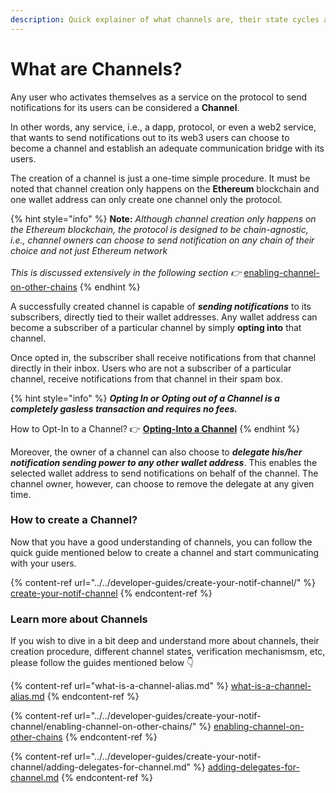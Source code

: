 ```yaml
---
description: Quick explainer of what channels are, their state cycles and verifications
---
```


# What are Channels?

Any user who activates themselves as a service on the protocol to send notifications for its users can be considered a **Channel**.

In other words, any service, i.e., a dapp, protocol, or even a web2 service, that wants to send notifications out to its web3 users can choose to become a channel and establish an adequate communication bridge with its users.

The creation of a channel is just a one-time simple procedure. It must be noted that channel creation only happens on the **Ethereum** blockchain and one wallet address can only create one channel only the protocol.

{% hint style="info" %}
**Note:** _Although channel creation only happens on the Ethereum blockchain, the protocol is designed to be chain-agnostic, i.e., channel owners can choose to send notification on any chain of their choice and not just Ethereum network_\
\
_This is discussed extensively in the following section 👉_ [enabling-channel-on-other-chains](../../developer-guides/create-your-notif-channel/enabling-channel-on-other-chains/ "mention")
{% endhint %}

A successfully created channel is capable of _**sending notifications**_ to its subscribers, directly tied to their wallet addresses. Any wallet address can become a subscriber of a particular channel by simply **opting into** that channel.&#x20;

Once opted in, the subscriber shall receive notifications from that channel directly in their inbox. Users who are not a subscriber of a particular channel, receive notifications from that channel in their spam box.

{% hint style="info" %}
_**Opting In or Opting out of a Channel is a completely gasless transaction and requires no fees.**_

How to Opt-In to a Channel? 👉  [**Opting-Into a Channel**](https://docs.epns.io/users/epns-dapp/opting-in-to-a-channel)
{% endhint %}

Moreover, the owner of a channel can also choose to _**delegate his/her notification sending power to any other wallet address**_. This enables the selected wallet address to send notifications on behalf of the channel. The channel owner, however, can choose to remove the delegate at any given time.&#x20;

### How to create a Channel?

Now that you have a good understanding of channels, you can follow the quick guide mentioned below to create a channel and start communicating with your users.

{% content-ref url="../../developer-guides/create-your-notif-channel/" %}
[create-your-notif-channel](../../developer-guides/create-your-notif-channel/)
{% endcontent-ref %}

### Learn more about Channels

If you wish to dive in a bit deep and understand more about channels, their creation procedure, different channel states, verification mechanismsm, etc, please follow the guides mentioned below 👇

{% content-ref url="what-is-a-channel-alias.md" %}
[what-is-a-channel-alias.md](what-is-a-channel-alias.md)
{% endcontent-ref %}

{% content-ref url="../../developer-guides/create-your-notif-channel/enabling-channel-on-other-chains/" %}
[enabling-channel-on-other-chains](../../developer-guides/create-your-notif-channel/enabling-channel-on-other-chains/)
{% endcontent-ref %}

{% content-ref url="../../developer-guides/create-your-notif-channel/adding-delegates-for-channel.md" %}
[adding-delegates-for-channel.md](../../developer-guides/create-your-notif-channel/adding-delegates-for-channel.md)
{% endcontent-ref %}

